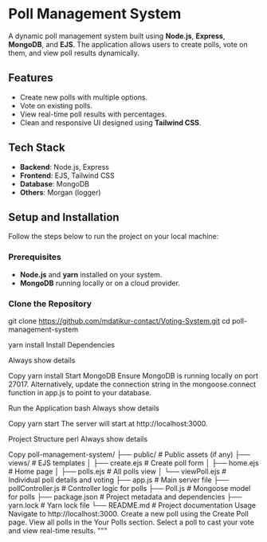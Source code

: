 
# Poll Management System

A dynamic poll management system built using **Node.js**, **Express**, **MongoDB**, and **EJS**. The application allows users to create polls, vote on them, and view poll results dynamically.

## Features

- Create new polls with multiple options.
- Vote on existing polls.
- View real-time poll results with percentages.
- Clean and responsive UI designed using **Tailwind CSS**.

## Tech Stack

- **Backend**: Node.js, Express
- **Frontend**: EJS, Tailwind CSS
- **Database**: MongoDB
- **Others**: Morgan (logger)

## Setup and Installation

Follow the steps below to run the project on your local machine:

### Prerequisites

- **Node.js** and **yarn** installed on your system.
- **MongoDB** running locally or on a cloud provider.

### Clone the Repository


  git clone https://github.com/mdatikur-contact/Voting-System.git
  cd poll-management-system

  yarn install
Install Dependencies

Always show details

Copy
yarn install
Start MongoDB
Ensure MongoDB is running locally on port 27017. Alternatively, update the connection string in the mongoose.connect function in app.js to point to your database.

Run the Application
bash
Always show details

Copy
yarn start
The server will start at http://localhost:3000.

Project Structure
perl
Always show details

Copy
poll-management-system/
├── public/                # Public assets (if any)
├── views/                 # EJS templates
│   ├── create.ejs         # Create poll form
│   ├── home.ejs           # Home page
│   ├── polls.ejs          # All polls view
│   └── viewPoll.ejs       # Individual poll details and voting
├── app.js                 # Main server file
├── pollController.js      # Controller logic for polls
├── Poll.js                # Mongoose model for polls
├── package.json           # Project metadata and dependencies
├── yarn.lock              # Yarn lock file
└── README.md              # Project documentation
Usage
Navigate to http://localhost:3000.
Create a new poll using the Create Poll page.
View all polls in the Your Polls section.
Select a poll to cast your vote and view real-time results. """
